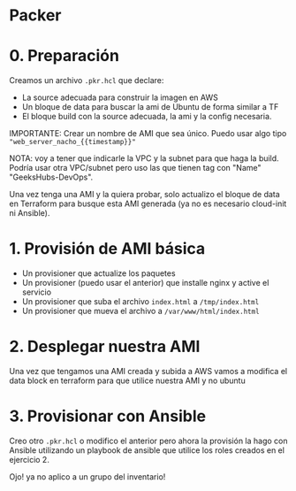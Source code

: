 # Packer

# 0. Preparación
Creamos un archivo `.pkr.hcl` que declare:
- La source adecuada para construir la imagen en AWS
- Un bloque de data para buscar la ami de Ubuntu de forma similar a TF
- El bloque build con la source adecuada, la ami y la config necesaria.

IMPORTANTE: Crear un nombre de AMI que sea único. Puedo usar algo tipo `"web_server_nacho_{{timestamp}}"`

NOTA: voy a tener que indicarle la VPC y la subnet para que haga la build. Podría usar otra VPC/subnet pero uso las que tienen tag con "Name" "GeeksHubs-DevOps".

Una vez tenga una AMI y la quiera probar, solo actualizo el bloque de data en Terraform para busque esta AMI generada (ya no es necesario cloud-init ni Ansible).

# 1. Provisión de AMI básica
- Un provisioner que actualize los paquetes
- Un provisioner (puedo usar el anterior) que installe nginx y active el servicio
- Un provisioner que suba el archivo `index.html` a `/tmp/index.html`
- Un provisioner que mueva el archivo a `/var/www/html/index.html`

# 2. Desplegar nuestra AMI
Una vez que tengamos una AMI creada y subida a AWS vamos a modifica el data block en terraform para que utilice nuestra AMI y no ubuntu

# 3. Provisionar con Ansible
Creo otro `.pkr.hcl` o modifico el anterior pero ahora la provisión la hago con Ansible utilizando un playbook de ansible que utilice los roles creados en el ejercicio 2.

Ojo! ya no aplico a un grupo del inventario!

